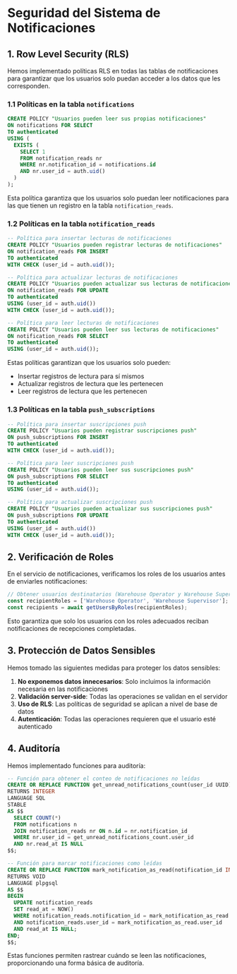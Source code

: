 # Seguridad del Sistema de Notificaciones

## 1. Row Level Security (RLS)

Hemos implementado políticas RLS en todas las tablas de notificaciones para garantizar que los usuarios solo puedan acceder a los datos que les corresponden.

### 1.1 Políticas en la tabla `notifications`

```sql
CREATE POLICY "Usuarios pueden leer sus propias notificaciones"
ON notifications FOR SELECT
TO authenticated
USING (
  EXISTS (
    SELECT 1 
    FROM notification_reads nr 
    WHERE nr.notification_id = notifications.id 
    AND nr.user_id = auth.uid()
  )
);
```

Esta política garantiza que los usuarios solo puedan leer notificaciones para las que tienen un registro en la tabla `notification_reads`.

### 1.2 Políticas en la tabla `notification_reads`

```sql
-- Política para insertar lecturas de notificaciones
CREATE POLICY "Usuarios pueden registrar lecturas de notificaciones"
ON notification_reads FOR INSERT
TO authenticated
WITH CHECK (user_id = auth.uid());

-- Política para actualizar lecturas de notificaciones
CREATE POLICY "Usuarios pueden actualizar sus lecturas de notificaciones"
ON notification_reads FOR UPDATE
TO authenticated
USING (user_id = auth.uid())
WITH CHECK (user_id = auth.uid());

-- Política para leer lecturas de notificaciones
CREATE POLICY "Usuarios pueden leer sus lecturas de notificaciones"
ON notification_reads FOR SELECT
TO authenticated
USING (user_id = auth.uid());
```

Estas políticas garantizan que los usuarios solo pueden:
- Insertar registros de lectura para sí mismos
- Actualizar registros de lectura que les pertenecen
- Leer registros de lectura que les pertenecen

### 1.3 Políticas en la tabla `push_subscriptions`

```sql
-- Política para insertar suscripciones push
CREATE POLICY "Usuarios pueden registrar suscripciones push"
ON push_subscriptions FOR INSERT
TO authenticated
WITH CHECK (user_id = auth.uid());

-- Política para leer suscripciones push
CREATE POLICY "Usuarios pueden leer sus suscripciones push"
ON push_subscriptions FOR SELECT
TO authenticated
USING (user_id = auth.uid());

-- Política para actualizar suscripciones push
CREATE POLICY "Usuarios pueden actualizar sus suscripciones push"
ON push_subscriptions FOR UPDATE
TO authenticated
USING (user_id = auth.uid())
WITH CHECK (user_id = auth.uid());
```

## 2. Verificación de Roles

En el servicio de notificaciones, verificamos los roles de los usuarios antes de enviarles notificaciones:

```typescript
// Obtener usuarios destinatarios (Warehouse Operator y Warehouse Supervisor)
const recipientRoles = ['Warehouse Operator', 'Warehouse Supervisor'];
const recipients = await getUsersByRoles(recipientRoles);
```

Esto garantiza que solo los usuarios con los roles adecuados reciban notificaciones de recepciones completadas.

## 3. Protección de Datos Sensibles

Hemos tomado las siguientes medidas para proteger los datos sensibles:

1. **No exponemos datos innecesarios**: Solo incluimos la información necesaria en las notificaciones
2. **Validación server-side**: Todas las operaciones se validan en el servidor
3. **Uso de RLS**: Las políticas de seguridad se aplican a nivel de base de datos
4. **Autenticación**: Todas las operaciones requieren que el usuario esté autenticado

## 4. Auditoría

Hemos implementado funciones para auditoría:

```sql
-- Función para obtener el conteo de notificaciones no leídas
CREATE OR REPLACE FUNCTION get_unread_notifications_count(user_id UUID)
RETURNS INTEGER
LANGUAGE SQL
STABLE
AS $$
  SELECT COUNT(*)
  FROM notifications n
  JOIN notification_reads nr ON n.id = nr.notification_id
  WHERE nr.user_id = get_unread_notifications_count.user_id
  AND nr.read_at IS NULL
$$;

-- Función para marcar notificaciones como leídas
CREATE OR REPLACE FUNCTION mark_notification_as_read(notification_id INTEGER, user_id UUID)
RETURNS VOID
LANGUAGE plpgsql
AS $$
BEGIN
  UPDATE notification_reads
  SET read_at = NOW()
  WHERE notification_reads.notification_id = mark_notification_as_read.notification_id
  AND notification_reads.user_id = mark_notification_as_read.user_id
  AND read_at IS NULL;
END;
$$;
```

Estas funciones permiten rastrear cuándo se leen las notificaciones, proporcionando una forma básica de auditoría.